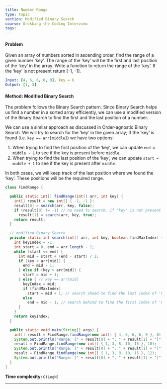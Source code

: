 ```yaml
---
title: Number Range
type: topic
section: Modified Binary Search
course: Grokking the Coding Interview
tags:
---
```

#### Problem
Given an array of numbers sorted in ascending order, find the range of a given number ‘key’. The range of the ‘key’ will be the first and last position of the ‘key’ in the array. Write a function to return the range of the ‘key’. If the ‘key’ is not present return [-1, -1].
```yml
Input: [4, 6, 6, 6, 9], key = 6
Output: [1, 3]
```

#### Method: Modified Binary Search
The problem follows the Binary Search pattern. Since Binary Search helps us find a number in a sorted array efficiently, we can use a modified version of the Binary Search to find the first and the last position of a number.

We can use a similar approach as discussed in Order-agnostic Binary Search. We will try to search for the ‘key’ in the given array; if the ‘key’ is found (i.e. `key == arr[middle]`) we have two options:
1. When trying to find the first position of the ‘key’, we can update `end = middle - 1` to see if the key is present before `middle`.
2. When trying to find the last position of the ‘key’, we can update `start = middle + 1` to see if the key is present after `middle`.

In both cases, we will keep track of the last position where we found the ‘key’. These positions will be the required range.
```java
class FindRange {

  public static int[] findRange(int[] arr, int key) {
    int[] result = new int[] { -1, -1 };
    result[0] = search(arr, key, false);
    if (result[0] != -1) // no need to search, if 'key' is not present in the input array
      result[1] = search(arr, key, true);
    return result;
  }

  // modified Binary Search
  private static int search(int[] arr, int key, boolean findMaxIndex) {
    int keyIndex = -1;
    int start = 0, end = arr.length - 1;
    while (start <= end) {
      int mid = start + (end - start) / 2;
      if (key < arr[mid]) {
        end = mid - 1;
      } else if (key > arr[mid]) {
        start = mid + 1;
      } else { // key == arr[mid]
        keyIndex = mid;
        if (findMaxIndex)
          start = mid + 1; // search ahead to find the last index of 'key'
        else
          end = mid - 1; // search behind to find the first index of 'key'
      }
    }
    return keyIndex;
  }

  public static void main(String[] args) {
    int[] result = FindRange.findRange(new int[] { 4, 6, 6, 6, 9 }, 6);
    System.out.println("Range: [" + result[0] + ", " + result[1] + "]");
    result = FindRange.findRange(new int[] { 1, 3, 8, 10, 15 }, 10);
    System.out.println("Range: [" + result[0] + ", " + result[1] + "]");
    result = FindRange.findRange(new int[] { 1, 3, 8, 10, 15 }, 12);
    System.out.println("Range: [" + result[0] + ", " + result[1] + "]");
  }
}
```
**Time complexity:** `O(LogN)`


---